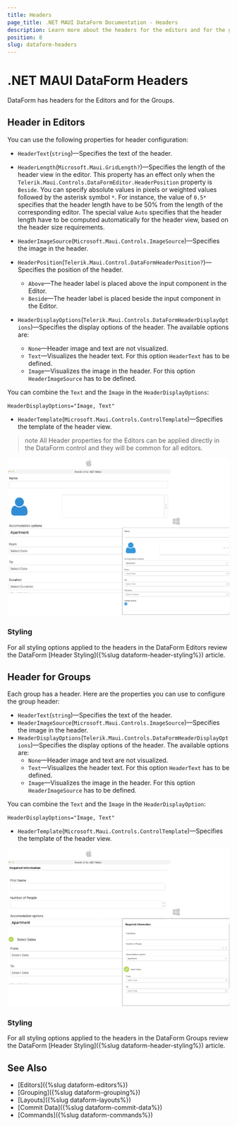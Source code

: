 ```yaml
---
title: Headers
page_title: .NET MAUI DataForm Documentation - Headers
description: Learn more about the headers for the editors and for the groups in the Telerik UI for .NET MAUI DataForm control.
position: 8
slug: dataform-headers
---
```


# .NET MAUI DataForm Headers

DataForm has headers for the Editors and for the Groups. 

## Header in Editors

You can use the following properties for header configuration:

* `HeaderText`(`string`)&mdash;Specifies the text of the header.
* `HeaderLength`(`Microsoft.Maui.GridLength?`)&mdash;Specifies the length of the header view in the editor. This property has an effect only when the `Telerik.Maui.Controls.DataFormEditor.HeaderPosition` property is `Beside`.
You can specify absolute values in pixels or weighted values followed by the asterisk symbol `*`. For instance, the value of `0.5*` specifies that the header length have to be 50% from the length of the corresponding editor. The special value `Auto` specifies that the header length have to be computed automatically for the header view, based on the header size requirements.
* `HeaderImageSource`(`Microsoft.Maui.Controls.ImageSource`)&mdash;Specifies the image in the header.
* `HeaderPosition`(`Telerik.Maui.Control.DataFormHeaderPosition?`)&mdash;Specifies the position of the header.
	* `Above`&mdash;The header label is placed above the input component in the Editor.
	* `Beside`&mdash;The header label is placed beside the input component in the Editor.

* `HeaderDisplayOptions`(`Telerik.Maui.Controls.DataFormHeaderDisplayOptions`)&mdash;Specifies the display options of the header. The available options are:
	* `None`&mdash;Header image and text are not visualized.
	* `Text`&mdash;Visualizes the header text. For this option `HeaderText` has to be defined.
	* `Image`&mdash;Visualizes the image in the header. For this option `HeaderImageSource` has to be defined.

You can combine the `Text` and the `Image` in the `HeaderDisplayOptions`:

```XAML
HeaderDisplayOptions="Image, Text"
```

* `HeaderTemplate`(`Microsoft.Maui.Controls.ControlTemplate`)&mdash;Specifies the template of the header view.

>note All Header properties for the Editors can be applied directly in the DataForm control and they will be common for all editors.

![.NET MAUI DataForm Headers in Editors](images/dataform-header-configuration-desktop.png)

### Styling

For all styling options applied to the headers in the DataForm Editors review the DataForm [Header Styling]({%slug dataform-header-styling%}) article.

## Header for Groups

Each group has a header. Here are the properties you can use to configure the group header:

* `HeaderText`(`string`)&mdash;Specifies the text of the header.
* `HeaderImageSource`(`Microsoft.Maui.Controls.ImageSource`)&mdash;Specifies the image in the header.
* `HeaderDisplayOptions`(`Telerik.Maui.Controls.DataFormHeaderDisplayOptions`)&mdash;Specifies the display options of the header. The available options are:
	* `None`&mdash;Header image and text are not visualized.
	* `Text`&mdash;Visualizes the header text. For this option `HeaderText` has to be defined.
	* `Image`&mdash;Visualizes the image in the header. For this option `HeaderImageSource` has to be defined.

You can combine the `Text` and the `Image` in the `HeaderDisplayOption`:

```XAML
HeaderDisplayOptions="Image, Text"
```

* `HeaderTemplate`(`Microsoft.Maui.Controls.ControlTemplate`)&mdash;Specifies the template of the header view.

![.NET MAUI DataForm Headers in Groups](images/dataform-groups-configuration-desktop.png)

### Styling

For all styling options applied to the headers in the DataForm Groups review the DataForm [Header Styling]({%slug dataform-header-styling%}) article.

## See Also

- [Editors]({%slug dataform-editors%})
- [Grouping]({%slug dataform-grouping%})
- [Layouts]({%slug dataform-layouts%})
- [Commit Data]({%slug dataform-commit-data%})
- [Commands]({%slug dataform-commands%})